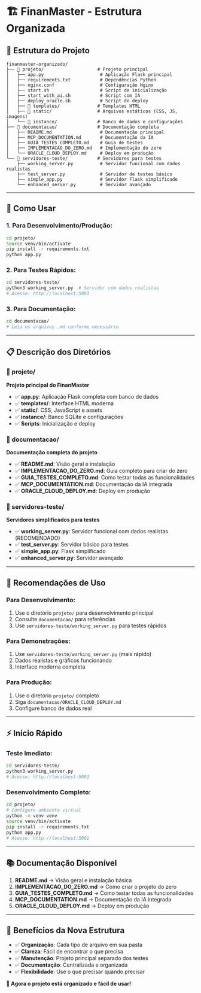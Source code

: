 # 🏗️ FinanMaster - Estrutura Organizada

## 📁 **Estrutura do Projeto**

```
finanmaster-organizado/
├── 📂 projeto/                    # Projeto principal
│   ├── app.py                     # Aplicação Flask principal
│   ├── requirements.txt           # Dependências Python
│   ├── nginx.conf                 # Configuração Nginx
│   ├── start.sh                   # Script de inicialização
│   ├── start_with_ai.sh           # Script com IA
│   ├── deploy_oracle.sh           # Script de deploy
│   ├── 📁 templates/              # Templates HTML
│   ├── 📁 static/                 # Arquivos estáticos (CSS, JS, imagens)
│   └── 📁 instance/               # Banco de dados e configurações
├── 📂 documentacao/               # Documentação completa
│   ├── README.md                  # Documentação principal
│   ├── MCP_DOCUMENTATION.md       # Documentação da IA
│   ├── GUIA_TESTES_COMPLETO.md    # Guia de testes
│   ├── IMPLEMENTACAO_DO_ZERO.md   # Implementação do zero
│   └── ORACLE_CLOUD_DEPLOY.md     # Deploy em produção
└── 📂 servidores-teste/           # Servidores para testes
    ├── working_server.py          # Servidor funcional com dados realistas
    ├── test_server.py             # Servidor de testes básico
    ├── simple_app.py              # Servidor Flask simplificado
    └── enhanced_server.py         # Servidor avançado
```

---

## 🚀 **Como Usar**

### **1. Para Desenvolvimento/Produção:**
```bash
cd projeto/
source venv/bin/activate
pip install -r requirements.txt
python app.py
```

### **2. Para Testes Rápidos:**
```bash
cd servidores-teste/
python3 working_server.py  # Servidor com dados realistas
# Acesse: http://localhost:5003
```

### **3. Para Documentação:**
```bash
cd documentacao/
# Leia os arquivos .md conforme necessário
```

---

## 📋 **Descrição dos Diretórios**

### **📂 projeto/**
**Projeto principal do FinanMaster**
- ✅ **app.py**: Aplicação Flask completa com banco de dados
- ✅ **templates/**: Interface HTML moderna
- ✅ **static/**: CSS, JavaScript e assets
- ✅ **instance/**: Banco SQLite e configurações
- ✅ **Scripts**: Inicialização e deploy

### **📂 documentacao/**
**Documentação completa do projeto**
- ✅ **README.md**: Visão geral e instalação
- ✅ **IMPLEMENTACAO_DO_ZERO.md**: Guia completo para criar do zero
- ✅ **GUIA_TESTES_COMPLETO.md**: Como testar todas as funcionalidades
- ✅ **MCP_DOCUMENTATION.md**: Documentação da IA integrada
- ✅ **ORACLE_CLOUD_DEPLOY.md**: Deploy em produção

### **📂 servidores-teste/**
**Servidores simplificados para testes**
- ✅ **working_server.py**: Servidor funcional com dados realistas (RECOMENDADO)
- ✅ **test_server.py**: Servidor básico para testes
- ✅ **simple_app.py**: Flask simplificado
- ✅ **enhanced_server.py**: Servidor avançado

---

## 🎯 **Recomendações de Uso**

### **Para Desenvolvimento:**
1. Use o diretório `projeto/` para desenvolvimento principal
2. Consulte `documentacao/` para referências
3. Use `servidores-teste/working_server.py` para testes rápidos

### **Para Demonstrações:**
1. Use `servidores-teste/working_server.py` (mais rápido)
2. Dados realistas e gráficos funcionando
3. Interface moderna completa

### **Para Produção:**
1. Use o diretório `projeto/` completo
2. Siga `documentacao/ORACLE_CLOUD_DEPLOY.md`
3. Configure banco de dados real

---

## ⚡ **Início Rápido**

### **Teste Imediato:**
```bash
cd servidores-teste/
python3 working_server.py
# Acesse: http://localhost:5003
```

### **Desenvolvimento Completo:**
```bash
cd projeto/
# Configure ambiente virtual
python -m venv venv
source venv/bin/activate
pip install -r requirements.txt
python app.py
# Acesse: http://localhost:5001
```

---

## 📚 **Documentação Disponível**

1. **README.md** → Visão geral e instalação básica
2. **IMPLEMENTACAO_DO_ZERO.md** → Como criar o projeto do zero
3. **GUIA_TESTES_COMPLETO.md** → Como testar todas as funcionalidades
4. **MCP_DOCUMENTATION.md** → Documentação da IA integrada
5. **ORACLE_CLOUD_DEPLOY.md** → Deploy em produção

---

## 🎉 **Benefícios da Nova Estrutura**

- ✅ **Organização**: Cada tipo de arquivo em sua pasta
- ✅ **Clareza**: Fácil de encontrar o que precisa
- ✅ **Manutenção**: Projeto principal separado dos testes
- ✅ **Documentação**: Centralizada e organizada
- ✅ **Flexibilidade**: Use o que precisar quando precisar

**🚀 Agora o projeto está organizado e fácil de usar!**

